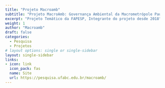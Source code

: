```yaml
---
title: "Projeto Macroamb"
subtitle: "Projeto MacroAmb: Governança Ambiental da Macrometrópole Paulista face à variabilidade climática"
excerpt: "Projeto Temático da FAPESP, Integrante do projeto desde 2018"
weight: 1
author: "Macroamb"
draft: false
categories:
  - Pesquisa
  - Projetos
# layout options: single or single-sidebar
layout: single-sidebar
links:
- icon: link
  icon_pack: fas
  name: Site
  url: https://pesquisa.ufabc.edu.br/macroamb/
---
```


